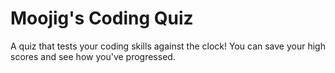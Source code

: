 # Moojig's Coding Quiz

A quiz that tests your coding skills against the clock!
You can save your high scores and see how you've progressed.